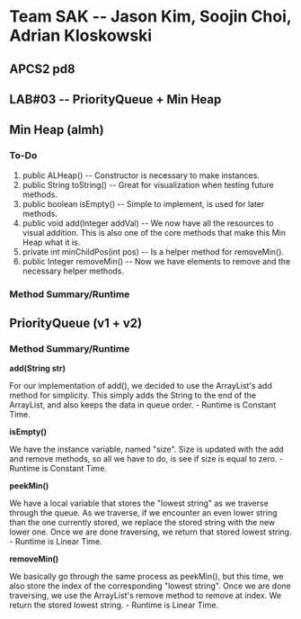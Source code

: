 # Team SAK -- Jason Kim, Soojin Choi, Adrian Kloskowski
## APCS2 pd8
## LAB#03 -- PriorityQueue + Min Heap

## Min Heap (almh)
### To-Do
1) public ALHeap() -- Constructor is necessary to make instances. 
2) public String toString() -- Great for visualization when testing future methods.
3) public boolean isEmpty() -- Simple to implement, is used for later methods. 
4) public void add(Integer addVal) -- We now have all the resources to visual addition. This is also one of the core methods that make this Min Heap what it is. 
5) private int minChildPos(int pos) -- Is a helper method for removeMin(). 
6) public Integer removeMin() -- Now we have elements to remove and the necessary helper methods. 

### Method Summary/Runtime


## PriorityQueue (v1 + v2)
### Method Summary/Runtime
<p><b> add(String str) </b></p>
<p> For our implementation of add(), we decided to use the ArrayList's add method for simplicity. This simply adds the String to the end of the ArrayList, and also keeps the data in queue order. 
- Runtime is Constant Time.</p>

<p><b> isEmpty() </b></p>
<p> We have the instance variable, named "size". Size is updated with the add and remove methods, so all we have to do, is see if size is equal to zero. 
- Runtime is Constant Time.</p>

<p><b> peekMin() </b></p>
<p> We have a local variable that stores the "lowest string" as we traverse through the queue. As we traverse, if we encounter an even lower string than the one currently stored, we replace the stored string with the new lower one. Once we are done traversing, we return that stored lowest string. 
- Runtime is Linear Time.</p>

<p><b> removeMin() </b></p> 
<p> We basically go through the same process as peekMin(), but this time, we also store the index of the corresponding "lowest string". Once we are done traversing, we use the ArrayList's remove method to remove at index. We return the stored lowest string. 
- Runtime is Linear Time.</p>
